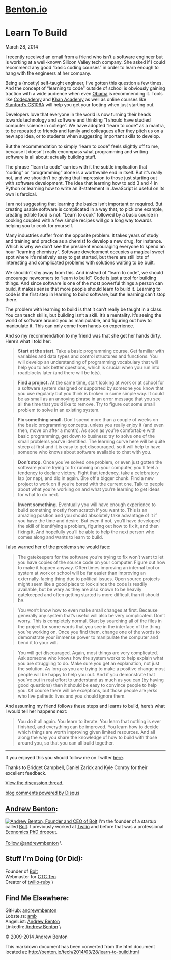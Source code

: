 [Benton.io](/)
==============

Learn To Build
==============

March 28, 2014

I recently received an email from a friend who isn’t a software engineer
but is working at a well-known Silicon Valley tech company. She asked if
I could recommend any good “basic coding courses” in order to learn
enough to hang with the engineers at her company.

Being a (mostly) self-taught engineer, I’ve gotten this question a few
times. And the concept of “learning to code” outside of school is
obviously gaining traction with a wide audience when even
[Obama](http://www.whitehouse.gov/blog/2013/12/09/don-t-just-play-your-phone-program-it)
is recommending it. Tools like [Codecademy](http://www.codecademy.com)
and [Khan Academy](https://www.khanacademy.org/cs) as well as online
courses like [Stanford’s CS106A](https://www.stanford.edu/class/cs106a/)
will help you get your footing when just starting out.

Developers love that everyone in the world is now turning their heads
towards technology and software and thinking “I should have studied
computer science in college”. We have adopted “learn to code” as a
mantra, to be repeated to friends and family and colleagues after they
pitch us on a new app idea, or to students when suggesting important
skills to develop.

But the recommendation to simply “learn to code” feels slightly off to
me, because it doesn’t really encompass what programming and writing
software is all about: actually building stuff.

The phrase “learn to code” carries with it the subtle implication that
“coding” or “programming” alone is a worthwhile end in itself. But it’s
really not, and we shouldn’t be giving that impression to those just
starting out with software development. The idea that learning how to
add 3 and 4 in Python or learning how to write an if-statement in
JavaScript is useful on its own is farcical.

I am not suggesting that learning the basics isn’t important or
required. But creating usable software is complicated in a way that, to
pick one example, creating edible food is not. “Learn to cook” followed
by a basic course in cooking coupled with a few simple recipes will go a
long way towards helping you to cook for yourself.

Many industries suffer from the opposite problem. It takes years of
study and training and practice as a chemist to develop a new drug, for
instance. Which is why we don’t see the president encouraging everyone
to spend an hour “learning chemistry”. Software development occupies a
magical sweet spot where it’s relatively easy to get started, but there
are still lots of interesting and complicated problems with solutions
waiting to be built.

We shouldn’t shy away from this. And instead of “learn to code”, we
should encourage newcomers to “learn to build”. Code is just a tool for
building things. And since software is one of the most powerful things a
person can build, it makes sense that more people should learn to build
it. Learning to code is the first step in learning to build software,
but the learning can’t stop there.

The problem with learning to build is that it can’t really be taught in
a class. You can teach skills, but building isn’t a skill. It’s a
mentality. It’s seeing the world of software around you as manipulable,
and figuring out how to manipulate it. This can only come from hands-on
experience.

And so my recommendation to my friend was that she get her hands dirty.
Here’s what I told her:

> **Start at the start.** Take a basic programming course. Get familiar
> with variables and data types and control structures and functions.
> You will develop an understanding of programming vocabulary that will
> help you to ask better questions, which is crucial when you run into
> roadblocks later (and there will be lots).

> **Find a project.** At the same time, start looking at work or at
> school for a software system designed or supported by someone you know
> that you use regularly but you think is broken in some simple way. It
> could be as small as an annoying phrase in an error message that you
> see all the time that you’d like to remove. Try to figure out some
> small problem to solve in an existing system.

> **Fix something small.** Don’t spend more than a couple of weeks on
> the basic programming concepts, unless you really enjoy it (and even
> then, move on after a month). As soon as you’re comfortable with basic
> programming, get down to business: try to solve one of the small
> problems you’ve identified. The learning curve here will be quite
> steep at first and it is easy to get discouraged, so it will help to
> have someone who knows about software available to chat with you.

> **Don’t stop.** Once you’ve solved one problem, or even just gotten
> the software you’re trying to fix running on your computer, you’ll
> feel a tendency to declare victory. Fight that tendency, take a
> celebratory lap (or nap), and dig in again. Bite off a bigger chunk.
> Find a new project to work on if you’re bored with the current one.
> Talk to people about what you’re working on and what you’re learning
> to get ideas for what to do next.

> **Invent something.** Eventually you will have enough experience to
> build something mostly from scratch if you want to. This is an amazing
> position and you should absolutely take advantage of it if you have
> the time and desire. But even if not, you’ll have developed the skill
> of identifying a problem, figuring out how to fix it, and then fixing
> it. And hopefully you’ll be able to help the next person who comes
> along and wants to learn to build.

I also warned her of the problems she would face:

> The gatekeepers for the software you’re trying to fix won’t want to
> let you have copies of the source code on your computer. Figure out
> how to make it happen anyway. Often times improving an internal tool
> or system at work or school will be far easier than improving an
> externally-facing thing due to political issues. Open source projects
> might seem like a good place to look since the code is readily
> available, but be wary as they are also known to be heavily gatekeeped
> and often getting started is more difficult than it should be.

> You won’t know how to even make small changes at first. Because
> generally any system that’s useful will also be very complicated.
> Don’t worry. This is completely normal. Start by searching all of the
> files in the project for some words that you see in the interface of
> the thing you’re working on. Once you find them, change one of the
> words to demonstrate your immense power to manipulate the computer and
> bend it to your will.

> You will get discouraged. Again, most things are very complicated. Ask
> someone who knows how the system works to help explain what you are
> struggling to do. Make sure you get an explanation, not just the
> solution. As long as you are trying to make a positive change most
> people will be happy to help you out. And if you demonstrate that
> you’ve put in real effort to understand as much as you can (by having
> good questions) then it should be easy to convince people to help you.
> Of course there will be exceptions, but those people are jerks who
> live pathetic lives and you should ignore them.

And assuming my friend follows these steps and learns to build, here’s
what I would tell her happens next:

> You do it all again. You learn to iterate. You learn that nothing is
> ever finished, and everything can be improved. You learn how to decide
> which things are worth improving given limited resources. And all
> along the way you share the knowledge of how to build with those
> around you, so that you can all build together.

* * * * *

If you enjoyed this you should follow me on Twitter
[here](https://twitter.com/andrewmbenton).

Thanks to Bridget Campbell, Daniel Zarick and Kyle Conroy for their
excellent feedback.

[View the discussion thread.](http://hellosorld.disqus.com/?url=ref)

[blog comments powered by Disqus](http://disqus.com)

[Andrew Benton](/):
-------------------

[![Andrew Benton, Founder and CEO of
Bolt](/images/andrew-benton.jpeg)](/) I'm the founder of a startup
called [Bolt](https://bolt.co). I previously worked at
[Twilio](https://www.twilio.com) and before that was a professional
[Economics PhD
dropout](/personal/2009/07/16/why-i-quit-my-phd-in-economics.html). \
 \
 [Follow @andrewmbenton](https://twitter.com/andrewmbenton) \

Stuff I'm Doing (Or Did):
-------------------------

Founder of [Bolt](https://bolt.co) \
 Webmaster for [CTC Ten](https://ctcten.com) \
 Creator of [twilio-ruby](https://github.com/twilio/twilio-ruby) \

Find Me Elsewhere:
------------------

GitHub: [andrewmbenton](https://github.com/andrewmbenton) \
 Lobste.rs: [amb](https://lobste.rs/u/amb) \
 AngelList: [Andrew Benton](https://angel.co/andrew-benton) \
 LinkedIn: [Andrew Benton](https://www.linkedin.com/in/andrewmbenton) \

© 2009-2014 Andrew Benton

This markdown document has been converted from the html document located at:
http://benton.io/tech/2014/03/28/learn-to-build.html
